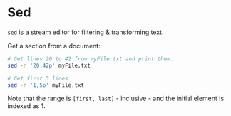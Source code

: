 # Sed
`sed` is a stream editor for filtering & transforming text.

Get a section from a document:

```bash
# Get lines 20 to 42 from myFile.txt and print them.
sed -n '20,42p' myFile.txt

# Get first 5 lines
sed -n '1,5p' myFile.txt
```
Note that the range is `[first, last]` - inclusive - and the initial element is indexed as 1.
